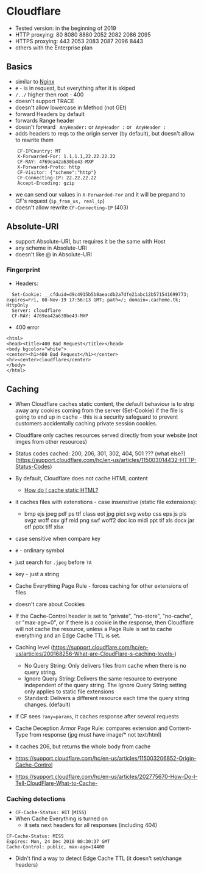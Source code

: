 # Cloudflare
- Tested version: in the beginning of 2019
- HTTP proxying: 80 8080 8880 2052 2082 2086 2095
- HTTPS proxying: 443 2053 2083 2087 2096 8443
- others with the Enterprise plan

## Basics
- similar to [Nginx](Nginx.md)
- `#` - is in request, but everything after it is skiped
- `/../` higher then root - 400
- doesn't support TRACE
- doesn't allow lowercase in Method (not GEt)
- forward Headers by default
- forwards Range header
- doesn't forward ` AnyHeader:` or `AnyHeader :` or ` AnyHeader :`
- adds headers to reqs to the origin server (by default), but doesn't allow to rewrite them 
```
    CF-IPCountry: MT
    X-Forwarded-For: 1.1.1.1,22.22.22.22
    CF-RAY: 4769ea42a630be43-MXP
    X-Forwarded-Proto: http
    CF-Visitor: {"scheme":"http"}
    CF-Connecting-IP: 22.22.22.22
    Accept-Encoding: gzip
```
- we can send our values in `X-Forwarded-For` and it will be prepand to CF's request (`ip_from_us, real_ip`)
- doesn't allow rewrite `CF-Connecting-IP` (403)

## Absolute-URI
- support Absolute-URI, but requires it be the same with Host
- any scheme in Absolute-URI
- doesn't like @ in Absolute-URI

### Fingerprint
- Headers: 
```
  Set-Cookie: __cfduid=d9c4915b5b8aeacdb2a7dfe21abc12b571541699773; expires=Fri, 08-Nov-19 17:56:13 GMT; path=/; domain=.cacheme.tk; HttpOnly
  Server: cloudflare
  CF-RAY: 4769ea42a630be43-MXP
```  
- 400 error
```
<html>
<head><title>400 Bad Request</title></head>
<body bgcolor="white">
<center><h1>400 Bad Request</h1></center>
<hr><center>cloudflare</center>
</body>
</html>
```

## Caching
- When Cloudflare caches static content, the default behaviour is to strip away any cookies coming from the server (Set-Cookie) if the file is going to end up in cache - this is a security safeguard to prevent customers accidentally caching private session cookies. 
- Cloudflare only caches resources served directly from your website (not imges from other resources)
- Status codes cached: 200, 206, 301, 302, 404, 501 ??? (what else?) (https://support.cloudflare.com/hc/en-us/articles/115003014432-HTTP-Status-Codes)
- By default, Cloudflare does not cache HTML content 
    - [How do I cache static HTML?](https://support.cloudflare.com/hc/en-us/articles/200172256)
- it caches files with extenstions - case insensitive (static file extensions):  
    - bmp ejs jpeg pdf ps ttf class eot jpg pict svg webp css eps js pls svgz woff  csv gif mid png swf woff2 doc ico midi ppt tif xls docx jar otf pptx tiff xlsx
- case sensitive when compare key
- `#` - ordinary symbol
- just search for `.jpeg` before `?A`
- key - just a string
- Cache Everything Page Rule - forces caching for other extensions of files
- doesn't care about Cookies
- If the Cache-Control header is set to "private", "no-store", "no-cache",  or "max-age=0", or if there is a cookie in the response, then Cloudflare will not cache the resource, unless a Page Rule is set to cache everything and an Edge Cache TTL is set.
- Caching level (https://support.cloudflare.com/hc/en-us/articles/200168256-What-are-CloudFlare-s-caching-levels-)
    - No Query String: Only delivers files from cache when there is no query string.
    - Ignore Query String: Delivers the same resource to everyone independent of the query string. The Ignore Query String setting only applies to static file extensions
    - Standard: Delivers a different resource each time the query string changes. (default)
- if CF sees `?any=params`, it caches response after several requests
- Cache Deception Armor Page Rule: compares extension and Content-Type from response (jpg must have image/* not text/html)
- it caches 206, but returns the  whole body from cache

- https://support.cloudflare.com/hc/en-us/articles/115003206852-Origin-Cache-Control
- https://support.cloudflare.com/hc/en-us/articles/202775670-How-Do-I-Tell-CloudFlare-What-to-Cache-

### Caching detections
- `CF-Cache-Status: HIT` (`MISS`)
- When Cache Everything is turned on
  - it sets next headers for all responses (including 404)
```
CF-Cache-Status: MISS
Expires: Mon, 24 Dec 2018 00:30:37 GMT
Cache-Control: public, max-age=14400
```
- Didn't find a way to detect Edge Cache TTL (it doesn't set/change headers)
